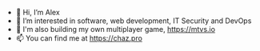 - 👋 Hi, I’m Alex
- 👀 I’m interested in software, web development, IT Security and DevOps
- 🌱 I'm also building my own multiplayer game, https://mtvs.io
- 📫 You can find me at https://chaz.pro
